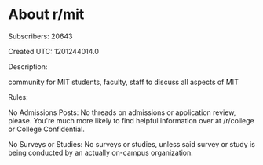 # About r/mit

Subscribers: 20643

Created UTC: 1201244014.0

Description:

community for MIT students, faculty, staff to discuss all aspects of MIT

Rules:

No Admissions Posts: No threads on admissions or application review, please. You're much more likely to find helpful information over at /r/college or College Confidential.

No Surveys or Studies: No surveys or studies, unless said survey or study is being conducted by an actually on-campus organization.

